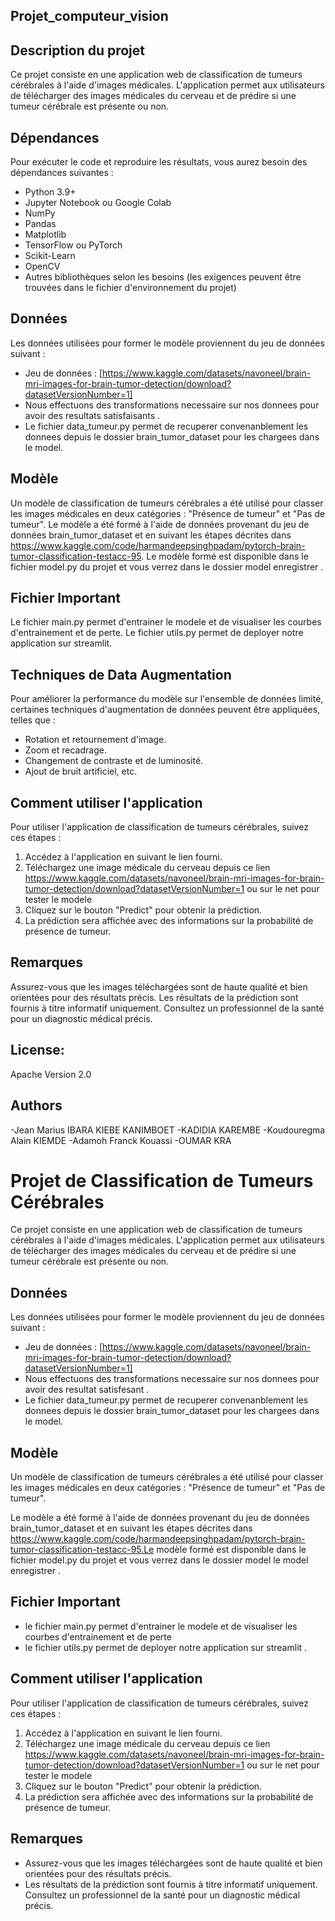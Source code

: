 ## Projet_computeur_vision

## Description du projet
Ce projet consiste en une application web de classification de tumeurs cérébrales à l'aide d'images médicales.
L'application permet aux utilisateurs de télécharger des images médicales du cerveau et de prédire si une tumeur cérébrale est présente ou non.

 ## Dépendances
Pour exécuter le code et reproduire les résultats, vous aurez besoin des dépendances suivantes :
- Python 3.9+
- Jupyter Notebook ou Google Colab
- NumPy
- Pandas
- Matplotlib
- TensorFlow ou PyTorch
- Scikit-Learn
- OpenCV
- Autres bibliothèques selon les besoins (les exigences peuvent être trouvées dans le fichier d'environnement du projet)


## Données
Les données utilisées pour former le modèle proviennent du jeu de données suivant :

- Jeu de données : [https://www.kaggle.com/datasets/navoneel/brain-mri-images-for-brain-tumor-detection/download?datasetVersionNumber=1]
- Nous effectuons des transformations necessaire sur nos donnees pour avoir des resultats satisfaisants .
- Le fichier data_tumeur.py permet de recuperer convenanblement les donnees depuis le dossier brain_tumor_dataset pour les chargees dans le model.

## Modèle
Un modèle de classification de tumeurs cérébrales a été utilisé pour classer les images médicales en deux catégories : "Présence de tumeur" et "Pas de tumeur".
Le modèle a été formé à l'aide de données provenant du jeu de données brain_tumor_dataset et en suivant les étapes décrites dans https://www.kaggle.com/code/harmandeepsinghpadam/pytorch-brain-tumor-classification-testacc-95. Le modèle formé est disponible dans le fichier model.py du projet et vous verrez dans le dossier model enregistrer .

## Fichier Important
Le fichier main.py permet d'entrainer le modele et de visualiser les courbes d'entrainement et de perte.
Le fichier utils.py permet de deployer notre application sur streamlit.

## Techniques de Data Augmentation
Pour améliorer la performance du modèle sur l'ensemble de données limité, certaines techniques d'augmentation de données peuvent être appliquées, telles que :
- Rotation et retournement d'image.
- Zoom et recadrage.
- Changement de contraste et de luminosité.
- Ajout de bruit artificiel, etc.

## Comment utiliser l'application
Pour utiliser l'application de classification de tumeurs cérébrales, suivez ces étapes :
1. Accédez à l'application en suivant le lien fourni.
2. Téléchargez une image médicale du cerveau depuis ce lien https://www.kaggle.com/datasets/navoneel/brain-mri-images-for-brain-tumor-detection/download?datasetVersionNumber=1 ou sur le net pour tester le modele
3. Cliquez sur le bouton "Predict" pour obtenir la prédiction.
4. La prédiction sera affichée avec des informations sur la probabilité de présence de tumeur.

## Remarques
Assurez-vous que les images téléchargées sont de haute qualité et bien orientées pour des résultats précis.
Les résultats de la prédiction sont fournis à titre informatif uniquement.
Consultez un professionnel de la santé pour un diagnostic médical précis.

## License: 
Apache Version 2.0

## Authors
-Jean Marius	IBARA KIEBE KANIMBOET
-KADIDIA	KAREMBE
-Koudouregma Alain	KIEMDE
-Adamoh Franck	Kouassi
-OUMAR	KRA


# Projet de Classification de Tumeurs Cérébrales

Ce projet consiste en une application web de classification de tumeurs cérébrales à l'aide d'images médicales. L'application permet aux utilisateurs de télécharger des images médicales du cerveau et de prédire si une tumeur cérébrale est présente ou non.

## Données

Les données utilisées pour former le modèle proviennent du jeu de données suivant :

- Jeu de données : [https://www.kaggle.com/datasets/navoneel/brain-mri-images-for-brain-tumor-detection/download?datasetVersionNumber=1]
- Nous effectuons des transformations necessaire sur nos  donnees pour avoir des resultat satisfesant .
- Le fichier data_tumeur.py permet de recuperer convenanblement les donnees depuis le dossier brain_tumor_dataset pour les chargees dans le model.

## Modèle

Un modèle de classification de tumeurs cérébrales a été utilisé pour classer les images médicales en deux catégories : "Présence de tumeur" et "Pas de tumeur".

Le modèle a été formé à l'aide de données provenant du jeu de données brain_tumor_dataset et en suivant les étapes décrites dans https://www.kaggle.com/code/harmandeepsinghpadam/pytorch-brain-tumor-classification-testacc-95.Le modèle formé est disponible dans le fichier model.py du  projet et vous verrez dans le dossier model le model enregistrer .

## Fichier Important
- le fichier main.py permet d'entrainer le modele et de visualiser les courbes d'entrainement et de perte 
- le fichier utils.py permet de deployer notre application sur streamlit .

## Comment utiliser l'application

Pour utiliser l'application de classification de tumeurs cérébrales, suivez ces étapes :

1. Accédez à l'application en suivant le lien fourni.
2. Téléchargez une image médicale du cerveau depuis ce lien https://www.kaggle.com/datasets/navoneel/brain-mri-images-for-brain-tumor-detection/download?datasetVersionNumber=1 ou sur le net pour tester le modele 
3. Cliquez sur le bouton "Predict" pour obtenir la prédiction.
4. La prédiction sera affichée avec des informations sur la probabilité de présence de tumeur.

## Remarques

- Assurez-vous que les images téléchargées sont de haute qualité et bien orientées pour des résultats précis.
- Les résultats de la prédiction sont fournis à titre informatif uniquement. Consultez un professionnel de la santé pour  un diagnostic médical précis.

